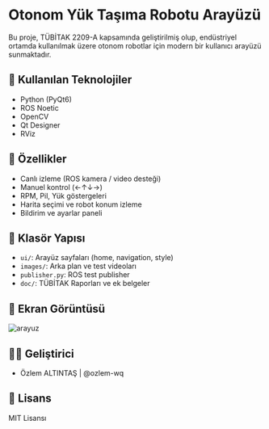 # Otonom Yük Taşıma Robotu Arayüzü

Bu proje, TÜBİTAK 2209-A kapsamında geliştirilmiş olup, endüstriyel ortamda kullanılmak üzere otonom robotlar için modern bir kullanıcı arayüzü sunmaktadır.

## 🚀 Kullanılan Teknolojiler
- Python (PyQt6)
- ROS Noetic
- OpenCV
- Qt Designer
- RViz

## 🔧 Özellikler
- Canlı izleme (ROS kamera / video desteği)
- Manuel kontrol (←↑↓→)
- RPM, Pil, Yük göstergeleri
- Harita seçimi ve robot konum izleme
- Bildirim ve ayarlar paneli

## 📁 Klasör Yapısı
- `ui/`: Arayüz sayfaları (home, navigation, style)
- `images/`: Arka plan ve test videoları
- `publisher.py`: ROS test publisher
- `doc/`: TÜBİTAK Raporları ve ek belgeler

## 📸 Ekran Görüntüsü
![arayuz](images/screenshot.png)

## 👩‍💻 Geliştirici
- Özlem ALTINTAŞ | @ozlem-wq

## 📄 Lisans
MIT Lisansı

